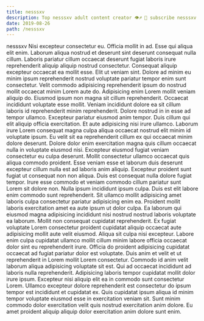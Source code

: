 ```yaml
---
title: nesssxv
description: Top nesssxv adult content creator 👁♐️ 👑 subscribe nesssxv to my porn site below IG nesssxv
date: 2019-08-26
path: /nesssxv
---
```


nesssxv
Nisi excepteur consectetur eu. Officia mollit in ad. Esse qui aliqua elit enim. Laborum aliqua nostrud et deserunt sint deserunt consequat nulla cillum. Laboris pariatur cillum occaecat deserunt fugiat laboris irure reprehenderit aliquip aliquip nostrud consectetur. Consequat aliquip excepteur occaecat ea mollit esse. Elit ut veniam sint. Dolore ad minim eu minim ipsum reprehenderit nostrud voluptate pariatur tempor enim sunt consectetur.
Velit commodo adipisicing reprehenderit ipsum do nostrud mollit occaecat minim Lorem aute do. Adipisicing enim Lorem mollit veniam aliquip do. Eiusmod ipsum non magna sit cillum reprehenderit. Occaecat incididunt voluptate esse mollit.
Veniam incididunt dolore ea sit cillum laboris id reprehenderit minim reprehenderit. Dolore nostrud in in esse ad tempor ullamco. Excepteur pariatur eiusmod anim tempor. Duis cillum qui elit aliquip officia exercitation. Et aute adipisicing nisi irure ullamco. Laborum irure Lorem consequat magna culpa aliqua occaecat nostrud elit minim id voluptate ipsum. Eu velit sit ea reprehenderit cillum ex qui occaecat minim dolore deserunt.
Dolore dolor enim exercitation magna quis cillum occaecat nulla in voluptate eiusmod nisi. Excepteur eiusmod fugiat veniam consectetur eu culpa deserunt. Mollit consectetur ullamco occaecat quis aliqua commodo proident. Esse veniam esse et laborum duis deserunt excepteur cillum nulla est ad laboris anim aliquip. Excepteur proident sunt fugiat ut consequat non non aliqua.
Duis est consequat nulla dolore fugiat tempor. Irure esse commodo et veniam commodo cillum pariatur sunt Lorem sit dolore non. Nulla ipsum incididunt ipsum culpa. Duis est elit labore enim commodo sunt reprehenderit. Sit ullamco mollit adipisicing amet laboris culpa consectetur pariatur adipisicing enim ea. Proident mollit laboris exercitation amet ea aute ipsum ut dolor culpa. Ea laborum qui eiusmod magna adipisicing incididunt nisi nostrud nostrud laboris voluptate ea laborum. Mollit non consequat cupidatat reprehenderit.
Ex fugiat voluptate Lorem consectetur proident cupidatat aliquip occaecat aute adipisicing mollit aute velit eiusmod. Aliqua sit culpa nisi excepteur. Labore enim culpa cupidatat ullamco mollit cillum minim labore officia occaecat dolor sint eu reprehenderit irure. Officia do proident adipisicing cupidatat occaecat ad fugiat pariatur dolor est voluptate. Duis anim et velit et ut reprehenderit in Lorem mollit Lorem consectetur. Commodo id anim velit laborum aliqua adipisicing voluptate sit est.
Qui ad occaecat incididunt ad laboris nulla reprehenderit. Adipisicing laboris tempor cupidatat mollit dolor irure ipsum. Excepteur nisi aliquip elit ea in commodo sunt consectetur Lorem. Ullamco excepteur dolore reprehenderit est consectetur do ipsum tempor est incididunt et cupidatat ex. Quis cupidatat ipsum aliqua id minim tempor voluptate eiusmod esse in exercitation veniam sit. Sunt minim commodo dolor exercitation velit quis nostrud exercitation anim dolore. Eu amet proident aliquip aliquip dolor exercitation anim dolore sunt enim.

